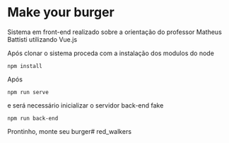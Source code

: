 # Make your burger

Sistema em front-end realizado sobre a orientação do professor Matheus Battisti utilizando Vue.js

Após clonar o sistema proceda com a instalação dos modulos do node

```
npm install
```

Após
```
npm run serve
```
e será necessário inicializar o servidor back-end fake
```
npm run back-end
```
Prontinho, monte seu burger# red_walkers
